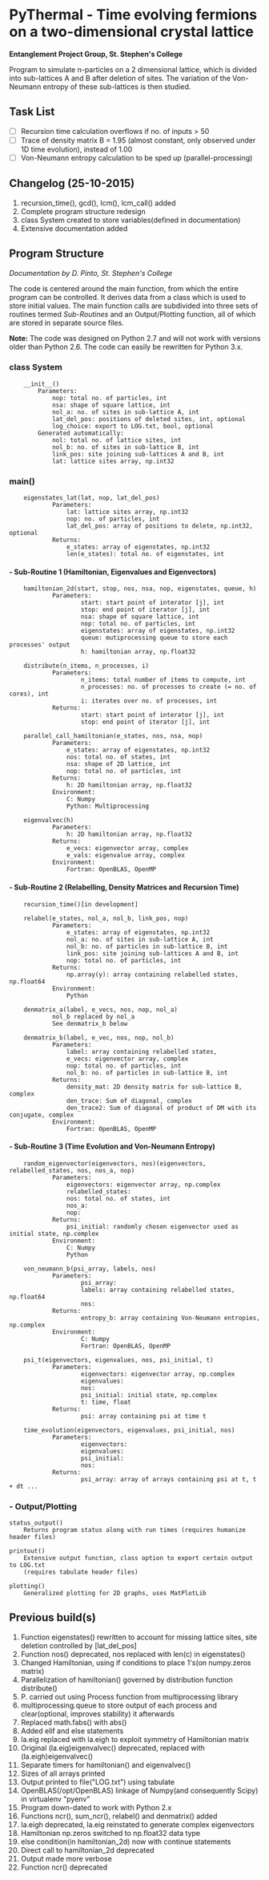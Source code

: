 # PyThermal - Time evolving fermions on a two-dimensional crystal lattice

**Entanglement Project Group, St. Stephen's College**


Program to simulate n-particles on a 2 dimensional lattice, which is divided into sub-lattices A and B after
deletion of sites. The variation of the Von-Neumann entropy of these sub-lattices is then studied.

## Task List 

- [ ] Recursion time calculation overflows if no. of inputs > 50
- [ ] Trace of density matrix B = 1.95 (almost constant, only observed under 1D time evolution), instead of 1.00
- [ ] Von-Neumann entropy calculation to be sped up (parallel-processing)

## Changelog (25-10-2015)

1. recursion_time(), gcd(), lcm(), lcm_call() added
2. Complete program structure redesign
2. class System created to store variables(defined in documentation)
3. Extensive documentation added 



## Program Structure 

*Documentation by D. Pinto, St. Stephen's College*

The code is centered around the main function, from which the entire program can be controlled. It derives data from a 
class which is used to store initial values. The main function calls are subdivided into three sets of routines termed 
*Sub-Routines* and an Output/Plotting function, all of which are stored in separate source files.

**Note:** The code was designed on Python 2.7 and will not work with versions older than Python 2.6. 
The code can easily be rewritten for Python 3.x.   

### class System 
        
        __init__()
            Parameters:
                nop: total no. of particles, int
                nsa: shape of square lattice, int
                nol_a: no. of sites in sub-lattice A, int
                lat_del_pos: positions of deleted sites, int, optional
                log_choice: export to LOG.txt, bool, optional
            Generated automatically:
                nol: total no. of lattice sites, int
                nol_b: no. of sites in sub-lattice B, int
                link_pos: site joining sub-lattices A and B, int
                lat: lattice sites array, np.int32

### main()

        eigenstates_lat(lat, nop, lat_del_pos)
                Parameters:
                    lat: lattice sites array, np.int32
                    nop: no. of particles, int
                    lat_del_pos: array of positions to delete, np.int32, optional
                Returns:
                    e_states: array of eigenstates, np.int32
                    len(e_states): total no. of eigenstates, int

#### - Sub-Routine 1 (Hamiltonian, Eigenvalues and Eigenvectors)

        hamiltonian_2d(start, stop, nos, nsa, nop, eigenstates, queue, h)
                Parameters:
                        start: start point of interator [j], int
                        stop: end point of iterator [j], int
                        nsa: shape of square lattice, int
                        nop: total no. of particles, int
                        eigenstates: array of eigenstates, np.int32
                        queue: mutiprocessing queue to store each processes' output
                        h: hamiltonian array, np.float32
                        
        distribute(n_items, n_processes, i)
                Parameters:
                        n_items: total number of items to compute, int
                        n_processes: no. of processes to create (= no. of cores), int
                        i: iterates over no. of processes, int
                Returns:
                        start: start point of interator [j], int
                        stop: end point of iterator [j], int
                        
        parallel_call_hamiltonian(e_states, nos, nsa, nop)
                Parameters:
                    e_states: array of eigenstates, np.int32
                    nos: total no. of states, int
                    nsa: shape of 2D lattice, int
                    nop: total no. of particles, int
                Returns:
                    h: 2D hamiltonian array, np.float32
                Environment:
                    C: Numpy
                    Python: Multiprocessing
                    
        eigenvalvec(h)
                Parameters:
                    h: 2D hamiltonian array, np.float32
                Returns:
                    e_vecs: eigenvector array, complex
                    e_vals: eigenvalue array, complex
                Environment:
                    Fortran: OpenBLAS, OpenMP

#### - Sub-Routine 2 (Relabelling, Density Matrices and Recursion Time)

        recursion_time()[in development] 
        
        relabel(e_states, nol_a, nol_b, link_pos, nop)
                Parameters:
                    e_states: array of eigenstates, np.int32
                    nol_a: no. of sites in sub-lattice A, int
                    nol_b: no. of particles in sub-lattice B, int
                    link_pos: site joining sub-lattices A and B, int
                    nop: total no. of particles, int
                Returns:
                    np.array(y): array containing relabelled states, np.float64
                Environment:
                    Python
                    
        denmatrix_a(label, e_vecs, nos, nop, nol_a)
                nol_b replaced by nol_a
                See denmatrix_b below
        
        denmatrix_b(label, e_vec, nos, nop, nol_b)
                Parameters:
                    label: array containing relabelled states,
                    e_vecs: eigenvector array, complex
                    nop: total no. of particles, int
                    nol_b: no. of particles in sub-lattice B, int
                Returns:
                    density_mat: 2D density matrix for sub-lattice B, complex
                    den_trace: Sum of diagonal, complex
                    den_trace2: Sum of diagonal of product of DM with its conjugate, complex
                Environment:
                    Fortran: OpenBLAS, OpenMP

#### - Sub-Routine 3 (Time Evolution and Von-Neumann Entropy)

        random_eigenvector(eigenvectors, nos)(eigenvectors, relabelled_states, nos, nos_a, nop)
                Parameters:
                    eigenvectors: eigenvector array, np.complex
                    relabelled_states: 
                    nos: total no. of states, int
                    nos_a: 
                    nop: 
                Returns:
                    psi_initial: randomly chosen eigenvector used as initial state, np.complex
                Environment:
                    C: Numpy
                    Python
                    
        von_neumann_b(psi_array, labels, nos)
                Parameters:
                        psi_array: 
                        labels: array containing relabelled states, np.float64
                        nos:
                Returns:
                        entropy_b: array containing Von-Neumann entropies, np.complex
                Environment:
                        C: Numpy
                        Fortran: OpenBLAS, OpenMP
                        
        psi_t(eigenvectors, eigenvalues, nos, psi_initial, t)
                Parameters:
                        eigenvectors: eigenvector array, np.complex
                        eigenvalues:
                        nos:
                        psi_initial: initial state, np.complex
                        t: time, float
                Returns:
                        psi: array containing psi at time t 
                        
        time_evolution(eigenvectors, eigenvalues, psi_initial, nos)
                Parameters:
                        eigenvectors: 
                        eigenvalues: 
                        psi_initial: 
                        nos:
                Returns:
                        psi_array: array of arrays containing psi at t, t + dt ...
 
### - Output/Plotting 

    status_output()
        Returns program status along with run times (requires humanize header files)
    
    printout()
        Extensive output function, class option to export certain output to LOG.txt 
        (requires tabulate header files)
        
    plotting()
        Generalized plotting for 2D graphs, uses MatPlotLib
        
    

## Previous build(s)

1. Function eigenstates() rewritten to account for missing lattice sites, site deletion controlled by [lat_del_pos]
2. Function nos() deprecated, nos replaced with len(c) in eigenstates()
3. Changed Hamiltonian, using if conditions to place 1's(on numpy.zeros matrix)
4. Parallelization of hamiltonian() governed by distribution function distribute()
5. P. carried out using Process function from multiprocessing library
6. multiprocessing.queue to store output of each process and clear(optional, improves stability) it afterwards
7. Replaced math.fabs() with abs()
8. Added elif and else statements
9. la.eig replaced with la.eigh to exploit symmetry of Hamiltonian matrix
10. Original (la.eig)eigenvalvec() deprecated, replaced with (la.eigh)eigenvalvec()
11. Separate timers for hamiltonian() and eigenvalvec()
12. Sizes of all arrays printed
13. Output printed to file("LOG.txt") using tabulate
14. OpenBLAS(/opt/OpenBLAS) linkage of Numpy(and consequently Scipy) in virtualenv "pyenv"
15. Program down-dated to work with Python 2.x
16. Functions ncr(), sum_ncr(), relabel() and denmatrix() added
17. la.eigh deprecated, la.eig reinstated to generate complex eigenvectors
18. Hamiltonian np.zeros switched to np.float32 data type
19. else condition(in hamiltonian_2d) now with continue statements
20. Direct call to hamiltonian_2d deprecated
21. Output made more verbose
22. Function ncr() deprecated
